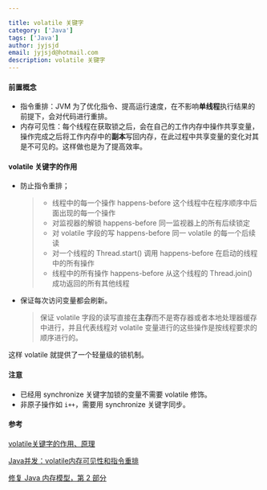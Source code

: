 ```yaml
---

title: volatile 关键字
category: ['Java']
tags: ['Java']
author: jyjsjd
email: jyjsjd@hotmail.com
description: volatile 关键字
---
```


#### 前置概念
* 指令重排：JVM 为了优化指令、提高运行速度，在不影响**单线程**执行结果的前提下，会对代码进行重排。
* 内存可见性：每个线程在获取锁之后，会在自己的工作内存中操作共享变量，操作完成之后将工作内存中的**副本**写回内存，在此过程中共享变量的变化对其是不可见的。这样做也是为了提高效率。

#### volatile 关键字的作用
* 防止指令重排；
  > * 线程中的每一个操作 happens-before 这个线程中在程序顺序中后面出现的每一个操作
  > * 对监视器的解锁 happens-before 同一监视器上的所有后续锁定
  > * 对 volatile 字段的写 happens-before 同一 volatile 的每一个后续读
  > * 对一个线程的 Thread.start() 调用 happens-before 在启动的线程中的所有操作
  > * 线程中的所有操作 happens-before 从这个线程的 Thread.join() 成功返回的所有其他线程
  
* 保证每次访问变量都会刷新。
  > 保证 volatile 字段的读写直接在**主存**而不是寄存器或者本地处理器缓存中进行，并且代表线程对 volatile 变量进行的这些操作是按线程要求的顺序进行的。

这样 volatile 就提供了一个轻量级的锁机制。
  
#### 注意
* 已经用 synchronize 关键字加锁的变量不需要 volatile 修饰。
* 非原子操作如 `i++`，需要用 synchronize 关键字同步。

#### 参考
[volatile关键字的作用、原理](https://monkeysayhi.github.io/2016/11/29/volatile%E5%85%B3%E9%94%AE%E5%AD%97%E7%9A%84%E4%BD%9C%E7%94%A8%E3%80%81%E5%8E%9F%E7%90%86/)

[Java并发：volatile内存可见性和指令重排](http://www.importnew.com/23535.html)

[修复 Java 内存模型，第 2 部分](https://www.ibm.com/developerworks/cn/java/j-jtp03304/index.html?ca=drs-)
